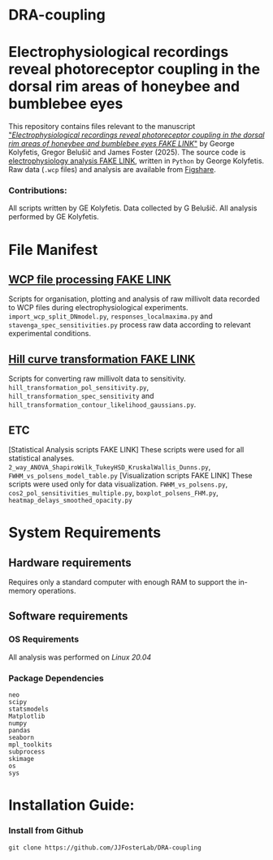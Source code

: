 # DRA-coupling

Electrophysiological recordings reveal photoreceptor coupling in the dorsal rim areas of honeybee and bumblebee eyes
====================
This repository contains files relevant to the manuscript ["_Electrophysiological recordings reveal photoreceptor coupling in the dorsal rim areas of honeybee and bumblebee eyes FAKE LINK_"](https://biorxiv/fake_link) by George Kolyfetis, Gregor Belušič and James Foster (2025).
The source code is [electrophysiology analysis FAKE LINK](https://github.com/JJFosterLab/DRA-coupling/tree/master/elphys_scripts), written in ```Python``` by George Kolyfetis.  Raw data (```.wcp``` files) and analysis are available from [Figshare](https://doi.org/10.6084/m9.figshare.28890938.v1). 
### Contributions:
All scripts written by GE Kolyfetis. Data collected by G Belušič. All analysis performed by GE Kolyfetis.

# File Manifest
## [WCP file processing FAKE LINK](https://github.com/JJFosterLab/DRA-coupling/tree/master/elphys_scripts/WCP_file_processing)
Scripts for organisation, plotting and analysis of raw millivolt data recorded to WCP files during electrophysiological experiments.  ```import_wcp_split_DNmodel.py```, ```responses_localmaxima.py``` and ```stavenga_spec_sensitivities.py``` process raw data according to relevant experimental conditions.
## [Hill curve transformation FAKE LINK](https://github.com/JJFosterLab/DRA-coupling/tree/master/elphys_scripts/Hill_curve_transformation)
Scripts for converting raw millivolt data  to sensitivity.
```hill_transformation_pol_sensitivity.py```, ```hill_transformation_spec_sensitivity``` and ```hill_transformation_contour_likelihood_gaussians.py```.
## ETC
[Statistical Analysis scripts FAKE LINK]
These scripts were used for all statistical analyses.
```2_way_ANOVA_ShapiroWilk_TukeyHSD_KruskalWallis_Dunns.py```, ```FWHM_vs_polsens_model_table.py```
[Visualization scripts FAKE LINK]
These scripts were used only for data visualization.
```FWHM_vs_polsens.py```, ```cos2_pol_sensitivities_multiple.py```, ```boxplot_polsens_FHM.py```, ```heatmap_delays_smoothed_opacity.py```

# System Requirements
## Hardware requirements
Requires only a standard computer with enough RAM to support the in-memory operations.

## Software requirements
### OS Requirements
All analysis was performed on *Linux 20.04*

### Package Dependencies

```
neo
scipy
statsmodels
Matplotlib
numpy
pandas
seaborn
mpl_toolkits
subprocess
skimage
os
sys
```

# Installation Guide:

### Install from Github
```
git clone https://github.com/JJFosterLab/DRA-coupling
```
